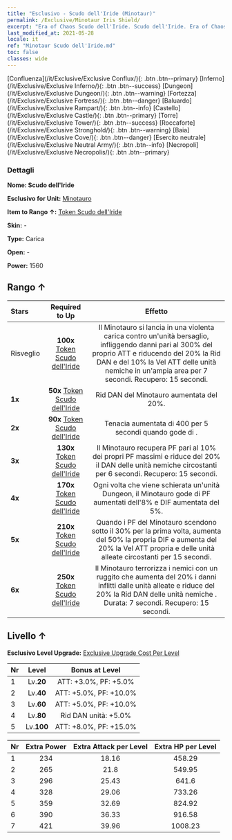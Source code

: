 ```yaml
---
title: "Esclusivo - Scudo dell'Iride (Minotaur)"
permalink: /Exclusive/Minotaur Iris Shield/
excerpt: "Era of Chaos Scudo dell'Iride. Scudo dell'Iride. Era of Chaos Esclusivo Scudo dell'Iride. Minotauro Esclusivo."
last_modified_at: 2021-05-28
locale: it
ref: "Minotaur Scudo dell'Iride.md"
toc: false
classes: wide
---
```

 [Confluenza](/it/Exclusive/Exclusive Conflux/){: .btn .btn--primary} [Inferno](/it/Exclusive/Exclusive Inferno/){: .btn .btn--success} [Dungeon](/it/Exclusive/Exclusive Dungeon/){: .btn .btn--warning} [Fortezza](/it/Exclusive/Exclusive Fortress/){: .btn .btn--danger} [Baluardo](/it/Exclusive/Exclusive Rampart/){: .btn .btn--info} [Castello](/it/Exclusive/Exclusive Castle/){: .btn .btn--primary} [Torre](/it/Exclusive/Exclusive Tower/){: .btn .btn--success} [Roccaforte](/it/Exclusive/Exclusive Stronghold/){: .btn .btn--warning} [Baia](/it/Exclusive/Exclusive Cove/){: .btn .btn--danger} [Esercito neutrale](/it/Exclusive/Exclusive Neutral Army/){: .btn .btn--info} [Necropoli](/it/Exclusive/Exclusive Necropolis/){: .btn .btn--primary} 

### Dettagli
 **Nome: Scudo dell'Iride** 

 **Esclusivo for Unit:** [Minotauro](/it/units/Minotaur/) 

 **Item to Rango ↑:** [Token Scudo dell'Iride](/ItemsIT/con_913/)

 **Skin:** -

 **Type:** Carica

 **Open:** -

 **Power:** 1560

## Rango ↑

  |     Stars    |  Required to Up | Effetto |
  |:-------------|:---------------:|:---------------:|
  |  Risveglio  | **100x** [Token Scudo dell'Iride](/ItemsIT/con_913/) | <Carica brutale> Il Minotauro si lancia in una violenta carica contro un'unità bersaglio, infliggendo danni pari al 300% del proprio ATT e riducendo del 20% la Rid DAN e del 10% la Vel ATT delle unità nemiche in un'ampia area per 7 secondi. Recupero: 15 secondi. |
  | **1x** <i class="fas fa-star"/> | **50x** [Token Scudo dell'Iride](/ItemsIT/con_913/) | Rid DAN del Minotauro aumentata del 20%. |
  | **2x** <i class="fas fa-star"/> | **90x** [Token Scudo dell'Iride](/ItemsIT/con_913/) | Tenacia aumentata di 400 per 5 secondi quando gode di <Morale alto>. |
  | **3x** <i class="fas fa-star"/> | **130x** [Token Scudo dell'Iride](/ItemsIT/con_913/) | <Afflusso di sangue> Il Minotauro recupera PF pari al 10% dei propri PF massimi e riduce del 20% il DAN delle unità nemiche circostanti per 6 secondi. Recupero: 15 secondi. |
  | **4x** <i class="fas fa-star"/> | **170x** [Token Scudo dell'Iride](/ItemsIT/con_913/) | Ogni volta che viene schierata un'unità Dungeon, il Minotauro gode di PF aumentati dell'8% e DIF aumentata del 5%. |
  | **5x** <i class="fas fa-star"/> | **210x** [Token Scudo dell'Iride](/ItemsIT/con_913/) | Quando i PF del Minotauro scendono sotto il 30% per la prima volta, aumenta del 50% la propria DIF e aumenta del 20% la Vel ATT propria e delle unità alleate circostanti per 15 secondi. |
  | **6x** <i class="fas fa-star"/> | **250x** [Token Scudo dell'Iride](/ItemsIT/con_913/) | <Ruggito> Il Minotauro terrorizza i nemici con un ruggito che aumenta del 20% i danni inflitti dalle unità alleate e riduce del 20% la Rid DAN delle unità nemiche <avvelenate>. Durata: 7 secondi. Recupero: 15 secondi. |


## Livello ↑
 **Esclusivo Level Upgrade:** [Exclusive Upgrade Cost Per Level](/Exclusive/ExclusiveUpgradeCostPerLevel/)

  |  Nr  |   Level  | Bonus at Level |
  |:-----|:--------:|:--------------:|
  | 1 | Lv.**20** | ATT: +3.0%, PF: +5.0% |
  | 2 | Lv.**40** | ATT: +5.0%, PF: +10.0% |
  | 3 | Lv.**60** | ATT: +5.0%, PF: +10.0% |
  | 4 | Lv.**80** | Rid DAN unità: +5.0% |
  | 5 | Lv.**100** | ATT: +8.0%, PF: +15.0% |


  |  Nr  |  Extra Power | Extra Attack per Level | Extra HP per Level |
  |:-----|:--------:|:--------:|:--------:|
  | 1 | 234 | 18.16 | 458.29 |
  | 2 | 265 | 21.8 | 549.95 |
  | 3 | 296 | 25.43 | 641.6 |
  | 4 | 328 | 29.06 | 733.26 |
  | 5 | 359 | 32.69 | 824.92 |
  | 6 | 390 | 36.33 | 916.58 |
  | 7 | 421 | 39.96 | 1008.23 |


